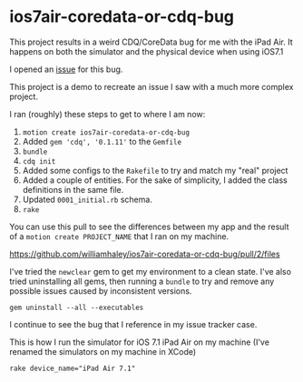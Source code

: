 # ios7air-coredata-or-cdq-bug

This project results in a weird CDQ/CoreData bug for me with the iPad Air.  It happens on both the simulator and the physical device when using iOS7.1

I opened an [issue](https://github.com/infinitered/cdq/issues/79) for this bug.

This project is a demo to recreate an issue I saw with a much more complex project.

I ran (roughly) these steps to get to where I am now:

1. `motion create ios7air-coredata-or-cdq-bug`
1. Added `gem 'cdq', '0.1.11'` to the `Gemfile`
1. `bundle`
1. `cdq init`
1. Added some configs to the `Rakefile` to try and match my "real" project
1. Added a couple of entities.  For the sake of simplicity, I added the class definitions in the same file.
1. Updated `0001_initial.rb` schema.
1. `rake`

You can use this pull to see the differences between my app and the result of a `motion create PROJECT_NAME` that I ran on my machine.

https://github.com/williamhaley/ios7air-coredata-or-cdq-bug/pull/2/files

I've tried the `newclear` gem to get my environment to a clean state.  I've also tried uninstalling all gems, then running a `bundle` to try and remove any possible issues caused by inconsistent versions.

`gem uninstall --all --executables`

I continue to see the bug that I reference in my issue tracker case.

This is how I run the simulator for iOS 7.1 iPad Air on my machine (I've renamed the simulators on my machine in XCode)

`rake device_name="iPad Air 7.1"`
